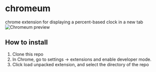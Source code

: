 # chromeum
chrome extension for displaying a percent-based clock in a new tab
![Chromeum preview](http://i.imgur.com/ktPmsMtl.png)

## How to install
1. Clone this repo
2. In Chrome, go to settings -> extensions and enable developer mode.
3. Click load unpacked extension, and select the directory of the repo
